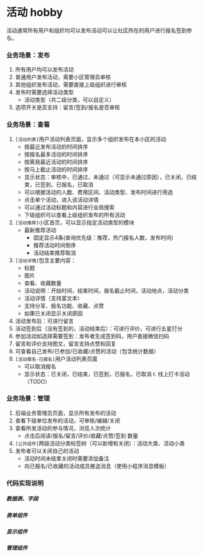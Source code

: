 # 活动 hobby

活动通常所有用户和组织均可以发布活动可以让社区所在的用户进行报名签到参与。


### 业务场景：发布

1. 所有用户均可以发布活动
2. 普通用户发布活动，需要小区管理员审核
3. 其他组织发布活动，需要直接上级组织进行审核
4. 发布时需要选择活动类型
    * 活动类型（共二级分类，可以自定义）
5. 选项开关是否支持：留言/签到/报名是否审核

### 业务场景：查看

1. `[活动列表]`用户活动列表页面，显示多个组织发布在本小区的活动
    * 按最近发布活动的时间排序
    * 按报名最多活动的时间排序
    * 按离我最近活动的时间排序
    * 按马上截止活动的时间排序
    * 显示状态：审核中，已通过，未通过（可显示未通过原因），已关闭，已结束，已签到，已报名，已取消
    * 可以根据活动的人数、费用区间、活动类型、发布时间进行筛选
    * 点击单个活动，进入该活动详情
    * 可以通过活动标题和内容进行全局搜索
    * 下级组织可以查看上级组织发布的所有活动
2. `[活动推荐]`小区首页，可以显示指定活动类型的模块
    * 最新推荐活动
       * 固定显示4条(查询优先级：推荐，热门报名人数，发布时间)
       * 推荐活动时间倒序
       * 活动结束推荐取消
3. `[活动详情]`包含主要内容：
    * 标题
    * 图片
    * 查看、收藏数量
    * 活动说明：开始时间，结束时间，报名截止时间，活动地点，活动分类
    * 活动详情（支持富文本）
    * 支持分享、报名功能、收藏、点赞
    * 如果已关闭显示关闭原因
4. 活动发布后：可进行留言
5. 活动签到后（没有签到的，活动结束后）：可进行评价，可进行五星打分
6. 参加活动如选择需要签到：发布者生成签到码，用户直接微信扫码
7. 留言和评价支持图文，留言支持点赞和回复
8. 可查看自己发布/已参加/已收藏/点赞的活动（包含统计数据）
9. `[活动报名-已报名]`用户活动列表页面
   * 可以取消报名
   * 显示状态：已关闭，已结束，已签到，已报名，已取消
t. 线上打卡活动（TODO）


### 业务场景：管理

1. 后端业务管理员页面，显示所有发布的活动
2. 查看下级单位发布的活动，可审核/编辑/关闭
3. 查看所发活动的参与情况，浏览人次统计
   * 点击后阅读/报名/留言/评价/收藏/点赞/签到 数量
4. `[公共组件]`两级活动分类标签树（可以新增和关闭）：活动大类、活动小类
5. 发布者可以关闭自己的活动
   * 活动时间未结束关闭时需要添加备注
   * 向已报名/已收藏的活动成员推送消息（使用小程序消息模板）

### 代码实现说明

##### 数据表、字段

##### 表单组件

##### 显示组件

##### 管理组件
